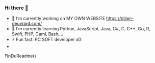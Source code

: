 ### Hi there 👋

- 🔭 I’m currently working on MY OWN WEBSITE https://dilien-oeuvrard.com/
- 🌱 I’m currently learning Python, JavaScript, Java, C#, C, C++, Go, R, Swift, PHP, Caml, Bash,...
- ⚡ Fun fact: PC SOFT developer xD
- 
FinDuReadme()

<!--
**Dili3n/Dili3n** is a ✨ _special_ ✨ repository because its `README.md` (this file) appears on your GitHub profile.

Here are some ideas to get you started:

- 🔭 I’m currently working on ...
- 🌱 I’m currently learning ...
- 👯 I’m looking to collaborate on ...
- 🤔 I’m looking for help with ...
- 💬 Ask me about ...
- 📫 How to reach me: ...
- 😄 Pronouns: ...
- ⚡ Fun fact: ...
-->
